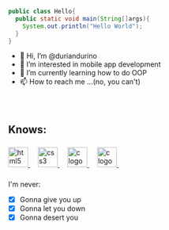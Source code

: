 
```Java
public class Hello{
  public static void main(String[]args){
    System.out.println("Hello World");
  }
}
```
- 👋 Hi, I’m @duriandurino
- 👀 I’m interested in mobile app development
- 🌱 I’m currently learning how to do OOP
- 📫 How to reach me ...(no, you can't)

###

<br clear="both">

<h2 align="left">Knows:</h2>

###

<div align="left">
  <a href="https://www.w3.org/html/" target="_blank" rel="noreferrer"><img src="https://cdn.jsdelivr.net/gh/devicons/devicon/icons/html5/html5-original.svg" height="40" alt="html5 logo"  />  </a>
  <img width="12" /> 
  <a href="https://www.w3schools.com/css/" target="_blank" rel="noreferrer"><img src="https://cdn.jsdelivr.net/gh/devicons/devicon/icons/css3/css3-original.svg" height="40" alt="css3 logo"  /> </a>
  <img width="12" /> 
  <a href="https://www.cprogramming.com/" target="_blank" rel="noreferrer"><img src="https://cdn.jsdelivr.net/gh/devicons/devicon/icons/c/c-original.svg"   height="40" alt="c logo"  /> </a>
  <img width="12" />
  <a href="https://www.java.com/en/" target="_blank" rel="noreferrer"><img src="https://cdn-icons-png.flaticon.com/512/226/226777.png" height="40" alt="c logo"  /> </a>
  <img width="12" />
</div>

###

I'm never:
- [x] Gonna give you up
- [x] Gonna let you down
- [x] Gonna desert you
<!---
duriandurino/duriandurino is a ✨ special ✨ repository because its `README.md` (this file) appears on your GitHub profile.
You can click the Preview link to take a look at your changes.
--->
